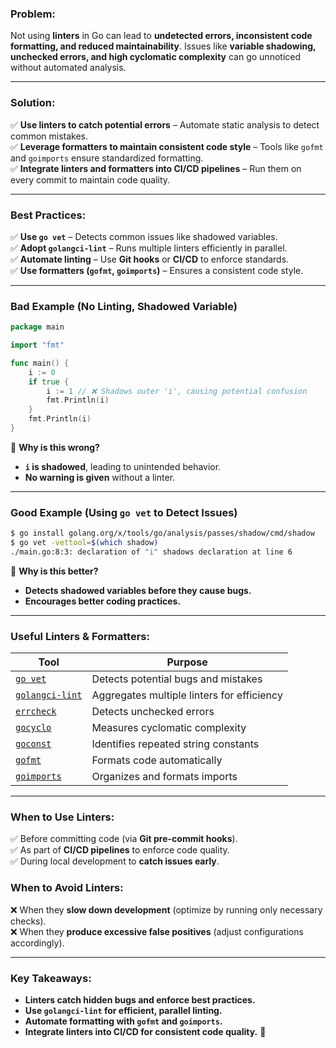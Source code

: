 ### **Problem:**

Not using **linters** in Go can lead to **undetected errors, inconsistent code formatting, and reduced maintainability**. Issues like **variable shadowing, unchecked errors, and high cyclomatic complexity** can go unnoticed without automated analysis.

---

### **Solution:**

✅ **Use linters to catch potential errors** – Automate static analysis to detect common mistakes.  
✅ **Leverage formatters to maintain consistent code style** – Tools like `gofmt` and `goimports` ensure standardized formatting.  
✅ **Integrate linters and formatters into CI/CD pipelines** – Run them on every commit to maintain code quality.

---

### **Best Practices:**

✅ **Use `go vet`** – Detects common issues like shadowed variables.  
✅ **Adopt `golangci-lint`** – Runs multiple linters efficiently in parallel.  
✅ **Automate linting** – Use **Git hooks** or **CI/CD** to enforce standards.  
✅ **Use formatters (`gofmt`, `goimports`)** – Ensures a consistent code style.

---

### **Bad Example (No Linting, Shadowed Variable)**

```go
package main

import "fmt"

func main() {
    i := 0
    if true {
        i := 1 // ❌ Shadows outer 'i', causing potential confusion
        fmt.Println(i)
    }
    fmt.Println(i)
}
```

🔴 **Why is this wrong?**

- **`i` is shadowed**, leading to unintended behavior.
- **No warning is given** without a linter.

---

### **Good Example (Using `go vet` to Detect Issues)**

```bash
$ go install golang.org/x/tools/go/analysis/passes/shadow/cmd/shadow
$ go vet -vettool=$(which shadow)
./main.go:8:3: declaration of "i" shadows declaration at line 6
```

🔵 **Why is this better?**

- **Detects shadowed variables before they cause bugs.**
- **Encourages better coding practices.**

---

### **Useful Linters & Formatters:**

|Tool|Purpose|
|---|---|
|[`go vet`](https://golang.org/cmd/vet/)|Detects potential bugs and mistakes|
|[`golangci-lint`](https://github.com/golangci/golangci-lint)|Aggregates multiple linters for efficiency|
|[`errcheck`](https://github.com/kisielk/errcheck)|Detects unchecked errors|
|[`gocyclo`](https://github.com/fzipp/gocyclo)|Measures cyclomatic complexity|
|[`goconst`](https://github.com/jgautheron/goconst)|Identifies repeated string constants|
|[`gofmt`](https://golang.org/cmd/gofmt/)|Formats code automatically|
|[`goimports`](https://godoc.org/golang.org/x/tools/cmd/goimports)|Organizes and formats imports|

---

### **When to Use Linters:**

✅ Before committing code (via **Git pre-commit hooks**).  
✅ As part of **CI/CD pipelines** to enforce code quality.  
✅ During local development to **catch issues early**.

### **When to Avoid Linters:**

❌ When they **slow down development** (optimize by running only necessary checks).  
❌ When they **produce excessive false positives** (adjust configurations accordingly).

---

### **Key Takeaways:**

- **Linters catch hidden bugs and enforce best practices.**
- **Use `golangci-lint` for efficient, parallel linting.**
- **Automate formatting with `gofmt` and `goimports`.**
- **Integrate linters into CI/CD for consistent code quality.** 🚀